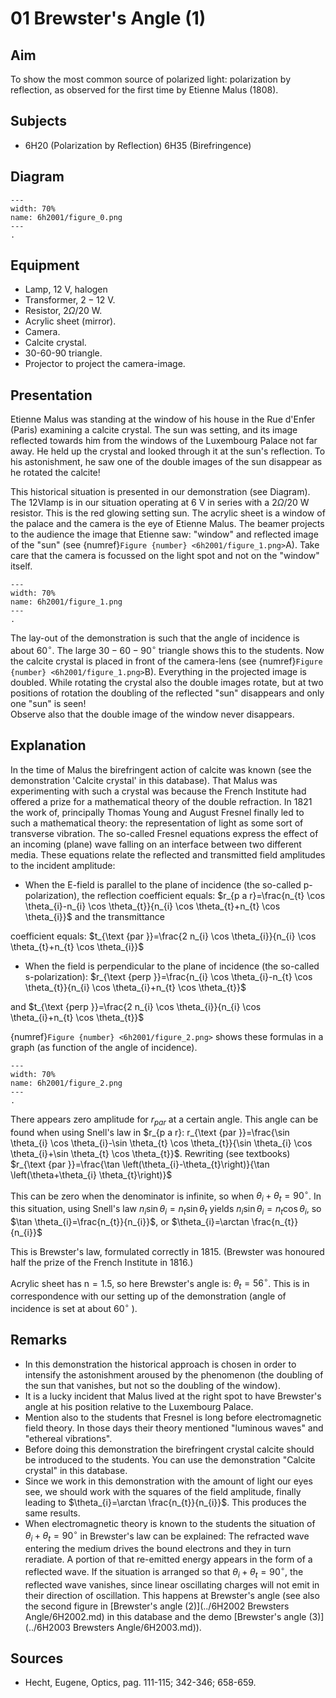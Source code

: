# 01 Brewster's Angle (1) 
  
## Aim   
 To show the most common source of polarized light: polarization by reflection, as observed for the first time by Etienne Malus (1808).    
  
## Subjects   
* 6H20 (Polarization by Reflection) 6H35 (Birefringence)   

## Diagram
    
```{figure} figures/figure_0.png  
---  
width: 70%  
name: 6h2001/figure_0.png  
---  
. 
```
    
  
## Equipment   
- Lamp, $12\mathrm{~V}$, halogen
- Transformer, $2-12\mathrm{~V}$.
- Resistor, $2 \Omega / 20 \mathrm{~W}$.
- Acrylic sheet (mirror).
- Camera.
- Calcite crystal.
- 30-60-90 triangle.
- Projector to project the camera-image.  

  
## Presentation   
Etienne Malus was standing at the window of his house in the Rue d'Enfer (Paris) examining a calcite crystal. The sun was setting, and its image reflected towards him from the windows of the Luxembourg Palace not far away. He held up the crystal and looked through it at the sun's reflection. To his astonishment, he saw one of the double images of the sun disappear as he rotated the calcite!

This historical situation is presented in our demonstration (see Diagram). The 12Vlamp is in our situation operating at $6 \mathrm{~V}$ in series with a $2 \Omega / 20 \mathrm{~W}$ resistor. This is the red glowing setting sun. The acrylic sheet is a window of the palace and the camera is the eye of Etienne Malus. The beamer projects to the audience the image that Etienne saw: "window" and reflected image of the "sun" (see {numref}`Figure {number} <6h2001/figure_1.png>`A). Take care that the camera is focussed on the light spot and not on the "window" itself.     
```{figure} figures/figure_1.png  
---  
width: 70%  
name: 6h2001/figure_1.png  
---  
. 
```
The lay-out of the demonstration is such that the angle of incidence is about $60^{\circ}$. The large $30-60-90^{\circ}$ triangle shows this to the students. Now the calcite crystal is placed in front of the camera-lens (see {numref}`Figure {number} <6h2001/figure_1.png>`B). Everything in the projected image is doubled. While rotating the crystal also the double images rotate, but at two positions of rotation the doubling of the reflected "sun" disappears and only one "sun" is seen!  
Observe also that the double image of the window never disappears.
  
## Explanation   
In the time of Malus the birefringent action of calcite was known (see the demonstration 'Calcite crystal' in this database). That Malus was experimenting with such a crystal was because the French Institute had offered a prize for a mathematical theory of the double refraction. In 1821 the work of, principally Thomas Young and August Fresnel finally led to such a mathematical theory: the representation of light as some sort of transverse vibration. The so-called Fresnel equations express the effect of an incoming (plane) wave falling on an interface between two different media. These equations relate the reflected and transmitted field amplitudes to the incident amplitude:

- When the $\mathrm{E}$-field is parallel to the plane of incidence (the so-called p-polarization), the reflection coefficient equals: $r_{p a r}=\frac{n_{t} \cos \theta_{i}-n_{i} \cos \theta_{t}}{n_{i} \cos \theta_{t}+n_{t} \cos \theta_{i}}$ and the transmittance

coefficient equals: $t_{\text {par }}=\frac{2 n_{i} \cos \theta_{i}}{n_{i} \cos \theta_{t}+n_{t} \cos \theta_{i}}$

- When the field is perpendicular to the plane of incidence (the so-called s-polarization): $r_{\text {perp }}=\frac{n_{i} \cos \theta_{i}-n_{t} \cos \theta_{t}}{n_{i} \cos \theta_{i}+n_{t} \cos \theta_{t}}$

and $t_{\text {perp }}=\frac{2 n_{i} \cos \theta_{i}}{n_{i} \cos \theta_{i}+n_{t} \cos \theta_{t}}$

{numref}`Figure {number} <6h2001/figure_2.png>` shows these formulas in a graph (as function of the angle of incidence).

```{figure} figures/figure_2.png  
---  
width: 70%  
name: 6h2001/figure_2.png  
---  
. 
```
There appears zero amplitude for $r_{p a r}$ at a certain angle. This angle can be found when using Snell's law in $r_{p a r}: r_{\text {par }}=\frac{\sin \theta_{i} \cos \theta_{i}-\sin \theta_{t} \cos \theta_{t}}{\sin \theta_{i} \cos \theta_{i}+\sin \theta_{t} \cos \theta_{t}}$. Rewriting (see textbooks) $r_{\text {par }}=\frac{\tan \left(\theta_{i}-\theta_{t}\right)}{\tan \left(\theta+\theta_{i} \theta_{t}\right)}$

This can be zero when the denominator is infinite, so when $\theta_{i}+\theta_{t}=90^{\circ}$. In this situation, using Snell's law $n_{i} \sin \theta_{i}=n_{t} \sin \theta_{t}$ yields $n_{i} \sin \theta_{i}=n_{t} \cos \theta_{i}$, so $\tan \theta_{i}=\frac{n_{t}}{n_{i}}$, or $\theta_{i}=\arctan \frac{n_{t}}{n_{i}}$

This is Brewster's law, formulated correctly in 1815. (Brewster was honoured half the prize of the French Institute in 1816.)

Acrylic sheet has $\mathrm{n}=1.5$, so here Brewster's angle is: $\theta_{t}=56^{\circ}$. This is in correspondence with our setting up of the demonstration (angle of incidence is set at about $60^{\circ}$ ).

  
## Remarks
- In this demonstration the historical approach is chosen in order to intensify the astonishment aroused by the phenomenon (the doubling of the sun that vanishes, but not so the doubling of the window).
- It is a lucky incident that Malus lived at the right spot to have Brewster's angle at his position relative to the Luxembourg Palace.
- Mention also to the students that Fresnel is long before electromagnetic field theory. In those days their theory mentioned "luminous waves" and "ethereal vibrations".
- Before doing this demonstration the birefringent crystal calcite should be introduced to the students. You can use the demonstration "Calcite crystal" in this database.
- Since we work in this demonstration with the amount of light our eyes see, we should work with the squares of the field amplitude, finally leading to $\theta_{i}=\arctan \frac{n_{t}}{n_{i}}$. This produces the same results.
- When electromagnetic theory is known to the students the situation of $\theta_{i}+\theta_{t}=90^{\circ}$ in Brewster's law can be explained: The refracted wave entering the medium drives the bound electrons and they in turn reradiate. A portion of that re-emitted energy appears in the form of a reflected wave. If the situation is arranged so that $\theta_{i}+\theta_{t}=90^{\circ}$, the reflected wave vanishes, since linear oscillating charges will not emit in their direction of oscillation. This happens at Brewster's angle (see also the second figure in [Brewster's angle (2)](../6H2002 Brewsters Angle/6H2002.md) in this database and the demo [Brewster's angle (3)](../6H2003 Brewsters Angle/6H2003.md)).
   
  
## Sources
 *  Hecht, Eugene, Optics, pag. 111-115; 342-346; 658-659.
  